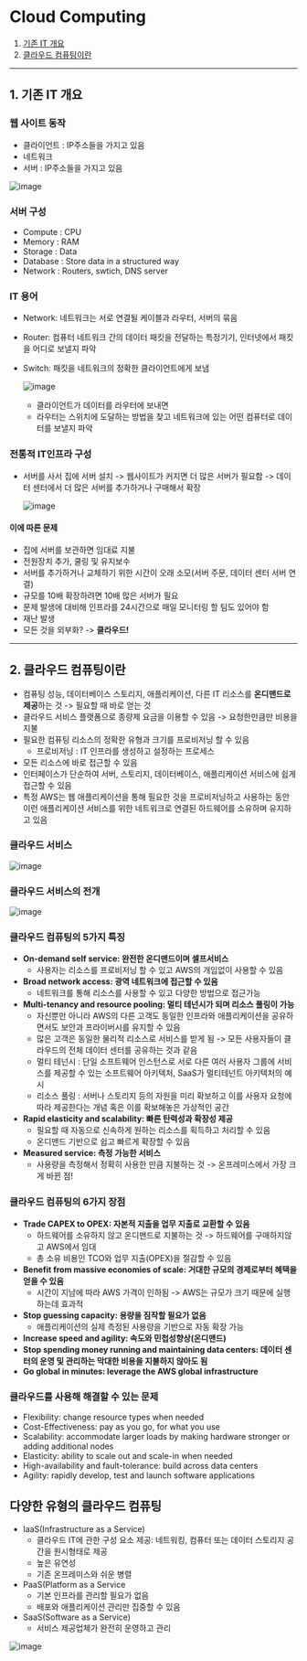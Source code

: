 # Cloud Computing

1. [기존 IT 개요](#1-기존-IT-개요)
2. [클라우드 컴퓨팅이란](#2-클라우드-컴퓨팅이란)

---

## 1. 기존 IT 개요

### 웹 사이트 동작
- 클라이언트 : IP주소들을 가지고 있음
- 네트워크
- 서버 : IP주소들을 가지고 있음

![image](https://github.com/seonwook97/Certificate/assets/92377162/3aaa12d4-4622-426e-b0b7-b1d113657448)

### 서버 구성
- Compute : CPU
- Memory : RAM
- Storage : Data
- Database : Store data in a structured way
- Network : Routers, swtich, DNS server

### IT 용어
- Network: 네트워크는 서로 연결될 케이블과 라우터, 서버의 묶음
- Router: 컴퓨터 네트워크 간의 데이터 패킷을 전달하는 특정기기, 인터넷에서 패킷을 어디로 보낼지 파악
- Switch: 패킷을 네트워크의 정확한 클라이언트에게 보냄
  
  ![image](https://github.com/seonwook97/Certificate/assets/92377162/acd6b247-6f08-43b5-91e5-c20393253a26)
  - 클라이언트가 데이터를 라우터에 보내면 
  - 라우터는 스위치에 도달하는 방법을 찾고 네트워크에 있는 어떤 컴퓨터로 데이터를 보낼지 파악

### 전통적 IT인프라 구성
- 서버를 사서 집에 서버 설치 -> 웹사이트가 커지면 더 많은 서버가 필요함 -> 데이터 센터에서 더 많은 서버를 추가하거나 구매해서 확장

  ![image](https://github.com/seonwook97/Certificate/assets/92377162/6ea55112-692e-46b5-a202-f0a2802d6558)

#### 이에 따른 문제
- 집에 서버를 보관하면 임대료 지불
- 전원장치 추가, 쿨링 및 유지보수
- 서버를 추가하거나 교체하기 위한 시간이 오래 소모(서버 주문, 데이터 센터 서버 연결)
- 규모를 10배 확장하려면 10배 많은 서버가 필요 
- 문제 발생에 대비해 인프라를 24시간으로 매일 모니터링 할 팀도 있어야 함
- 재난 발생
- 모든 것을 외부화? -> **클라우드!**

---

## 2. 클라우드 컴퓨팅이란
- 컴퓨팅 성능, 데이터베이스 스토리지, 애플리케이션, 다른 IT 리소스를 **온디맨드로 제공**하는 것 -> 필요할 때 바로 얻는 것
- 클라우드 서비스 플랫폼으로 종량제 요금을 이용할 수 있음 -> 요청한만큼만 비용을 지불
- 필요한 컴퓨팅 리소스의 정확한 유형과 크기를 프로비저닝 할 수 있음
  - 프로비저닝 : IT 인프라를 생성하고 설정하는 프로세스     
- 모든 리소스에 바로 접근할 수 있음
- 인터페이스가 단순하여 서버, 스토리지, 데이터베이스, 애플리케이션 서비스에 쉽게 접근할 수 있음
- 특정 AWS는 웹 애플리케이션을 통해 필요한 것을 프로비저닝하고 사용하는 동안 이런 애플리케이션 서비스를 위한 네트워크로 연결된 하드웨어를 소유하며 유지하고 있음

### 클라우드 서비스

  ![image](https://github.com/seonwook97/Certificate/assets/92377162/0e3e7f2d-470d-46f3-90bd-cf2dfb46b74a)

### 클라우드 서비스의 전개

  ![image](https://github.com/seonwook97/Certificate/assets/92377162/b964ffac-5cbd-421e-a1eb-0470a6a97570)

### 클라우드 컴퓨팅의 5가지 특징
- **On-demand self service: 완전한 온디맨드이며 셀프서비스**
  - 사용자는 리소스를 프로비저닝 할 수 있고 AWS의 개입없이 사용할 수 있음
- **Broad network access: 광역 네트워크에 접근할 수 있음**
  - 네트워크를 통해 리소스를 사용할 수 있고 다양한 방법으로 접근가능
- **Multi-tenancy and resource pooling: 멀티 테넌시가 되며 리소스 풀링이 가능**
  - 자신뿐만 아니라 AWS의 다른 고객도 동일한 인프라와 애플리케이션을 공유하면서도 보안과 프라이버시를 유지할 수 있음
  - 많은 고객은 동일한 물리적 리소스로 서비스를 받게 됨 -> 모든 사용자들이 클라우드의 전체 데이터 센터를 공유하는 것과 같음
  - 멀티 테넌시 : 단일 소프트웨어 인스턴스로 서로 다른 여러 사용자 그룹에 서비스를 제공할 수 있는 소프트웨어 아키텍처, SaaS가 멀티테넌트 아키텍처의 예시
  - 리소스 풀링 : 서버나 스토리지 등의 자원을 미리 확보하고 이를 사용자 요청에 따라 제공한다는 개념 혹은 이를 확보해놓은 가상적인 공간
- **Rapid elasticity and scalability: 빠른 탄력성과 확장성 제공**
  - 필요할 때 자동으로 신속하게 원하는 리소스를 획득하고 처리할 수 있음
  - 온디맨드 기반으로 쉽고 빠르게 확장할 수 있음
- **Measured service: 측정 가능한 서비스**
  - 사용량을 측정해서 정확히 사용한 만큼 지불하는 것 -> 온프레미스에서 가장 크게 바뀐 점!

### 클라우드 컴퓨팅의 6가지 장점
- **Trade CAPEX to OPEX: 자본적 지출을 업무 지출로 교환할 수 있음**
  - 하드웨어를 소유하지 않고 온디맨드로 지불하는 것 -> 하드웨어를 구매하지않고 AWS에서 임대
  - 총 소유 비용인 TCO와 업무 지출(OPEX)을 절감할 수 있음
- **Benefit from massive economies of scale: 거대한 규모의 경제로부터 혜택을 얻을 수 있음**
  - 시간이 지남에 따라 AWS 가격이 인하됨 -> AWS는 규모가 크기 때문에 실행하는데 효과적
- **Stop guessing capacity: 용량을 짐작할 필요가 없음**
  - 애플리케이션의 실제 측정된 사용량을 기반으로 자동 확장 가능
- **Increase speed and agility: 속도와 민첩성향상(온디맨드)**
- **Stop spending money running and maintaining data centers: 데이터 센터의 운영 및 관리하는 막대한 비용을 지불하지 않아도 됨**
- **Go global in minutes: leverage the AWS global infrastructure**

### 클라우드를 사용해 해결할 수 있는 문제
- Flexibility: change resource types when needed
- Cost-Effectiveness: pay as you go, for what you use
- Scalability: accommodate larger loads by making hardware stronger or adding additional nodes
- Elasticity: ability to scale out and scale-in when needed
- High-availability and fault-tolerance: build across data centers
- Agility: rapidly develop, test and launch software applications

## 다양한 유형의 클라우드 컴퓨팅
- IaaS(Infrastructure as a Service)
  - 클라우드 IT에 관한 구성 요소 제공: 네트워킹, 컴퓨터 또는 데이터 스토리지 공간을 원시형태로 제공
  - 높은 유연성
  - 기존 온프레미스와 쉬운 병렬
- PaaS(Platform as a Service
  - 기본 인프라를 관리할 필요가 없음
  - 배포와 애플리케이션 관리만 집중할 수 있음
- SaaS(Software as a Service)
  - 서비스 제공업체가 완전히 운영하고 관리

![image](https://github.com/seonwook97/Certificate/assets/92377162/7c859636-7d59-4c19-a2ca-427a61ba2c41)
